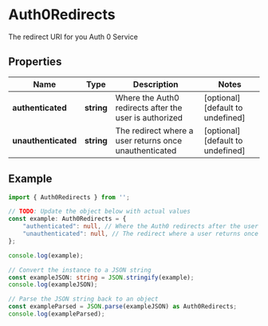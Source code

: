 
# Auth0Redirects

The redirect URI for you Auth 0 Service

## Properties

Name | Type | Description | Notes
------------ | ------------- | ------------- | -------------
**authenticated** | **string** | Where the Auth0 redirects after the user is authorized | [optional] [default to undefined]
**unauthenticated** | **string** | The redirect where a user returns once unauthenticated | [optional] [default to undefined]

## Example

```typescript
import { Auth0Redirects } from '';

// TODO: Update the object below with actual values
const example: Auth0Redirects = {
    "authenticated": null, // Where the Auth0 redirects after the user is authorized
    "unauthenticated": null, // The redirect where a user returns once unauthenticated
};

console.log(example);

// Convert the instance to a JSON string
const exampleJSON: string = JSON.stringify(example);
console.log(exampleJSON);

// Parse the JSON string back to an object
const exampleParsed = JSON.parse(exampleJSON) as Auth0Redirects;
console.log(exampleParsed);
```




